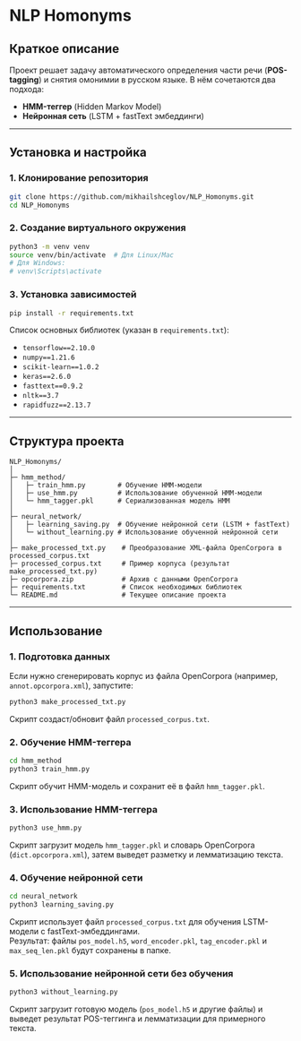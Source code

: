 # NLP Homonyms

## Краткое описание
Проект решает задачу автоматического определения части речи (**POS-tagging**) и снятия омонимии в русском языке. В нём сочетаются два подхода:
- **HMM-теггер** (Hidden Markov Model)
- **Нейронная сеть** (LSTM + fastText эмбеддинги)

---

## Установка и настройка

### 1️. Клонирование репозитория
```bash
git clone https://github.com/mikhailshceglov/NLP_Homonyms.git
cd NLP_Homonyms
```

### 2️. Создание виртуального окружения
```bash
python3 -m venv venv
source venv/bin/activate  # Для Linux/Mac
# Для Windows:
# venv\Scripts\activate
```

### 3️. Установка зависимостей
```bash
pip install -r requirements.txt
```
Список основных библиотек (указан в `requirements.txt`):
- `tensorflow==2.10.0`
- `numpy==1.21.6`
- `scikit-learn==1.0.2`
- `keras==2.6.0`
- `fasttext==0.9.2`
- `nltk==3.7`
- `rapidfuzz==2.13.7`

---

## Структура проекта

```text
NLP_Homonyms/
│
├─ hmm_method/
│   ├─ train_hmm.py        # Обучение HMM-модели
│   ├─ use_hmm.py          # Использование обученной HMM-модели
│   └─ hmm_tagger.pkl      # Сериализованная модель HMM
│
├─ neural_network/
│   ├─ learning_saving.py  # Обучение нейронной сети (LSTM + fastText)
│   └─ without_learning.py # Использование обученной нейронной сети
│
├─ make_processed_txt.py    # Преобразование XML-файла OpenCorpora в processed_corpus.txt
├─ processed_corpus.txt     # Пример корпуса (результат make_processed_txt.py)
├─ opcorpora.zip            # Архив с данными OpenCorpora
├─ requirements.txt         # Список необходимых библиотек
└─ README.md                # Текущее описание проекта
```

---

## Использование

### 1. Подготовка данных
Если нужно сгенерировать корпус из файла OpenCorpora (например, `annot.opcorpora.xml`), запустите:
```bash
python3 make_processed_txt.py
```
Скрипт создаст/обновит файл `processed_corpus.txt`.

### 2. Обучение HMM-теггера
```bash
cd hmm_method
python3 train_hmm.py
```
Скрипт обучит HMM-модель и сохранит её в файл `hmm_tagger.pkl`.

### 3. Использование HMM-теггера
```bash
python3 use_hmm.py
```
Скрипт загрузит модель `hmm_tagger.pkl` и словарь OpenCorpora (`dict.opcorpora.xml`), затем выведет разметку и лемматизацию текста.

### 4. Обучение нейронной сети
```bash
cd neural_network
python3 learning_saving.py
```
Скрипт использует файл `processed_corpus.txt` для обучения LSTM-модели с fastText-эмбеддингами.  
Результат: файлы `pos_model.h5`, `word_encoder.pkl`, `tag_encoder.pkl` и `max_seq_len.pkl` будут сохранены в папке.

### 5. Использование нейронной сети без обучения
```bash
python3 without_learning.py
```
Скрипт загрузит готовую модель (`pos_model.h5` и другие файлы) и выведет результат POS-теггинга и лемматизации для примерного текста.

